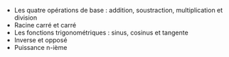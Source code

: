 - Les quatre opérations de base : addition, soustraction, multiplication et division
- Racine carré et carré
- Les fonctions trigonométriques : sinus, cosinus et tangente
- Inverse et opposé
- Puissance n-ième
